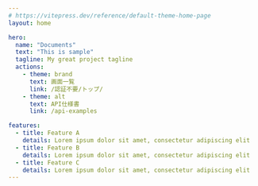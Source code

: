 ```yaml
---
# https://vitepress.dev/reference/default-theme-home-page
layout: home

hero:
  name: "Documents"
  text: "This is sample"
  tagline: My great project tagline
  actions:
    - theme: brand
      text: 画面一覧
      link: /認証不要/トップ/
    - theme: alt
      text: API仕様書
      link: /api-examples

features:
  - title: Feature A
    details: Lorem ipsum dolor sit amet, consectetur adipiscing elit
  - title: Feature B
    details: Lorem ipsum dolor sit amet, consectetur adipiscing elit
  - title: Feature C
    details: Lorem ipsum dolor sit amet, consectetur adipiscing elit
---
```


